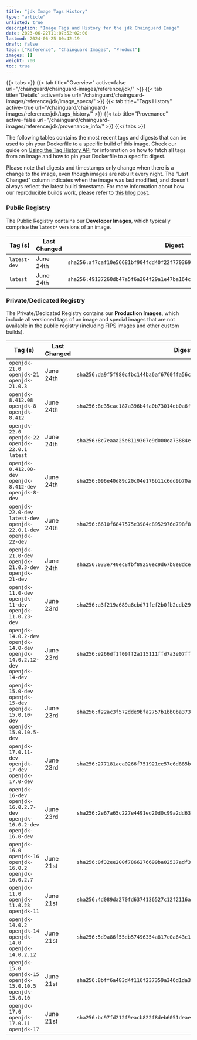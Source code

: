 ```yaml
---
title: "jdk Image Tags History"
type: "article"
unlisted: true
description: "Image Tags and History for the jdk Chainguard Image"
date: 2023-06-22T11:07:52+02:00
lastmod: 2024-06-25 00:42:19
draft: false
tags: ["Reference", "Chainguard Images", "Product"]
images: []
weight: 700
toc: true
---
```


{{< tabs >}}
{{< tab title="Overview" active=false url="/chainguard/chainguard-images/reference/jdk/" >}}
{{< tab title="Details" active=false url="/chainguard/chainguard-images/reference/jdk/image_specs/" >}}
{{< tab title="Tags History" active=true url="/chainguard/chainguard-images/reference/jdk/tags_history/" >}}
{{< tab title="Provenance" active=false url="/chainguard/chainguard-images/reference/jdk/provenance_info/" >}}
{{</ tabs >}}

The following tables contains the most recent tags and digests that can be used to pin your Dockerfile to a specific build of this image. Check our guide on [Using the Tag History API](/chainguard/chainguard-images/using-the-tag-history-api/) for information on how to fetch all tags from an image and how to pin your Dockerfile to a specific digest.

Please note that digests and timestamps only change when there is a change to the image, even though images are rebuilt every night. The "Last Changed" column indicates when the image was last modified, and doesn't always reflect the latest build timestamp. For more information about how our reproducible builds work, please refer to [this blog post](https://www.chainguard.dev/unchained/reproducing-chainguards-reproducible-image-builds).

### Public Registry
The Public Registry contains our **Developer Images**, which typically comprise the `latest*` versions of an image.

| Tag (s)       | Last Changed | Digest                                                                    |
|---------------|--------------|---------------------------------------------------------------------------|
|  `latest-dev` | June 24th    | `sha256:af7caf10e56681bf904fdd40f22f7703692dbbb0735e73f1910930ebdd396c68` |
|  `latest`     | June 24th    | `sha256:49137260db47a5f6a284f29a1e47ba164c7307e1451a68ef0a6ebbf2be6e029f` |


### Private/Dedicated Registry
The Private/Dedicated Registry contains our **Production Images**, which include all versioned tags of an image and special images that are not available in the public registry (including FIPS images and other custom builds).

| Tag (s)                                                                            | Last Changed | Digest                                                                    |
|------------------------------------------------------------------------------------|--------------|---------------------------------------------------------------------------|
|  `openjdk-21.0` `openjdk-21` `openjdk-21.0.3`                                      | June 24th    | `sha256:da9f5f980cfbc144ba6af6760ffa56cb86025e35d0d7216591dc9eb242915e5e` |
|  `openjdk-8.412.08` `openjdk-8` `openjdk-8.412`                                    | June 24th    | `sha256:8c35cac187a396b4fa0b73014db0a6f1162819137a99078bcefd64786f96a346` |
|  `openjdk-22.0` `openjdk-22` `openjdk-22.0.1` `latest`                             | June 24th    | `sha256:8c7eaaa25e8119307e9d000ea73884ea9759e67d0c471c1b373a95058d44546a` |
|  `openjdk-8.412.08-dev` `openjdk-8.412-dev` `openjdk-8-dev`                        | June 24th    | `sha256:096e40d89c20c04e176b11c6dd9b70a72f48749fdb91cbb5f1a56964f1cefe7e` |
|  `openjdk-22.0-dev` `latest-dev` `openjdk-22.0.1-dev` `openjdk-22-dev`             | June 24th    | `sha256:6610f6847575e3984c8952976d798f8abb020b3bd8bd4dcd7f85f88321e12d50` |
|  `openjdk-21.0-dev` `openjdk-21.0.3-dev` `openjdk-21-dev`                          | June 24th    | `sha256:033e740ec8fbf89250ec9d67b8e8dce7fcdcff0ab33f33ad2d5dbad21fa34d0d` |
|  `openjdk-11.0-dev` `openjdk-11-dev` `openjdk-11.0.23-dev`                         | June 23rd    | `sha256:a3f219a689a8cbd71fef2b0fb2cdb29b73aef4adfd7d8613c512bb6be8d267b6` |
|  `openjdk-14.0.2-dev` `openjdk-14.0-dev` `openjdk-14.0.2.12-dev` `openjdk-14-dev`  | June 23rd    | `sha256:e266df1f09ff2a115111ffd7a3e07ffd45fee926d85442a03498e2062351e9fd` |
|  `openjdk-15.0-dev` `openjdk-15-dev` `openjdk-15.0.10-dev` `openjdk-15.0.10.5-dev` | June 23rd    | `sha256:f22ac3f572dde9bfa2757b1bb0ba373ba7bbf77e7b1d808fa2c81fd4c1dce2de` |
|  `openjdk-17.0.11-dev` `openjdk-17-dev` `openjdk-17.0-dev`                         | June 23rd    | `sha256:277181aea0266f751921ee57e6d885bfcf247de6c37fa0d5b4f6b9d97f132e1e` |
|  `openjdk-16-dev` `openjdk-16.0.2.7-dev` `openjdk-16.0.2-dev` `openjdk-16.0-dev`   | June 23rd    | `sha256:2e67a65c227e4491ed20d0c99a2dd6317d5d7887ef7e7b1612a515fd84c1299a` |
|  `openjdk-16.0` `openjdk-16` `openjdk-16.0.2` `openjdk-16.0.2.7`                   | June 21st    | `sha256:0f32ee200f7866276699ba02537adf31c0b241d39769873f4b5e3ae7427acf4d` |
|  `openjdk-11.0` `openjdk-11.0.23` `openjdk-11`                                     | June 21st    | `sha256:4d089da270fd6374136527c12f2116a4895633a2846114ced96627f86b04e82e` |
|  `openjdk-14.0.2` `openjdk-14` `openjdk-14.0` `openjdk-14.0.2.12`                  | June 21st    | `sha256:5d9a86f55db57496354a817c0a643c193f1b31da9121986e4407f7eee9bfb862` |
|  `openjdk-15.0` `openjdk-15` `openjdk-15.0.10.5` `openjdk-15.0.10`                 | June 21st    | `sha256:8bff6a483d4f116f237359a346d1da36820132a394376d0cc37fae751ec1134a` |
|  `openjdk-17.0` `openjdk-17.0.11` `openjdk-17`                                     | June 21st    | `sha256:bc97fd212f9eacb822f8deb6051deae5a673508051e3c0259213a4181a0f50a7` |

